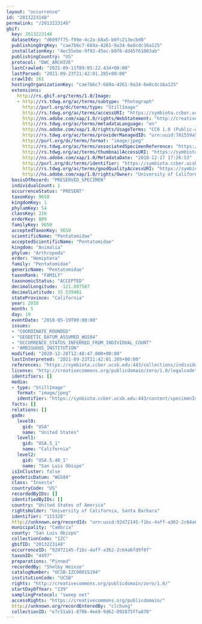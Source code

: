 ```yaml
---
layout: "occurrence"
id: "2013223148"
permalink: "/2013223148"
gbif:
  key: 2013223148
  datasetKey: "d6097f75-f99e-4c2a-b8a5-b0fc213ecbd0"
  publishingOrgKey: "cae7b6c7-669a-4261-9a34-6e8cdc16a125"
  installationKey: "4ec55ebe-9f92-45ec-b076-dd45f61003ab"
  publishingCountry: "US"
  protocol: "DWC_ARCHIVE"
  lastCrawled: "2021-09-11T09:05:22.434+00:00"
  lastParsed: "2021-09-23T21:42:01.285+00:00"
  crawlId: 161
  hostingOrganizationKey: "cae7b6c7-669a-4261-9a34-6e8cdc16a125"
  extensions:
    http://rs.gbif.org/terms/1.0/Image:
    - http://rs.tdwg.org/ac/terms/subtype: "Photograph"
      http://purl.org/dc/terms/type: "StillImage"
      http://rs.tdwg.org/ac/terms/accessURI: "https://symbiota.ccber.ucsb.edu:443/content/specimenImages/UCSB_IZC/UCSB-IZC00015/UCSB-IZC00015194_lg.jpg"
      http://ns.adobe.com/xap/1.0/rights/WebStatement: "http://creativecommons.org/publicdomain/zero/1.0/"
      http://rs.tdwg.org/ac/terms/metadataLanguage: "en"
      http://ns.adobe.com/xap/1.0/rights/UsageTerms: "CC0 1.0 (Public-domain)"
      http://rs.tdwg.org/ac/terms/providerManagedID: "urn:uuid:781559a5-f990-428d-9cbe-c4aa7208fd54"
      http://purl.org/dc/terms/format: "image/jpeg"
      http://rs.tdwg.org/ac/terms/associatedSpecimenReference: "https://symbiota.ccber.ucsb.edu:443/collections/individual/index.php?occid=115328"
      http://rs.tdwg.org/ac/terms/thumbnailAccessURI: "https://symbiota.ccber.ucsb.edu:443/content/specimenImages/UCSB_IZC/UCSB-IZC00015/UCSB-IZC00015194_tn.jpg"
      http://ns.adobe.com/xap/1.0/MetadataDate: "2018-12-17 17:26:53"
      http://purl.org/dc/terms/identifier: "https://symbiota.ccber.ucsb.edu:443/content/specimenImages/UCSB_IZC/UCSB-IZC00015/UCSB-IZC00015194_lg.jpg"
      http://rs.tdwg.org/ac/terms/goodQualityAccessURI: "https://symbiota.ccber.ucsb.edu:443/content/specimenImages/UCSB_IZC/UCSB-IZC00015/UCSB-IZC00015194.jpg"
      http://ns.adobe.com/xap/1.0/rights/Owner: "University of California, Santa Barbara"
  basisOfRecord: "PRESERVED_SPECIMEN"
  individualCount: 1
  occurrenceStatus: "PRESENT"
  taxonKey: 9650
  kingdomKey: 1
  phylumKey: 54
  classKey: 216
  orderKey: 809
  familyKey: 9650
  acceptedTaxonKey: 9650
  scientificName: "Pentatomidae"
  acceptedScientificName: "Pentatomidae"
  kingdom: "Animalia"
  phylum: "Arthropoda"
  order: "Hemiptera"
  family: "Pentatomidae"
  genericName: "Pentatomidae"
  taxonRank: "FAMILY"
  taxonomicStatus: "ACCEPTED"
  decimalLongitude: -121.087507
  decimalLatitude: 35.539481
  stateProvince: "California"
  year: 2018
  month: 5
  day: 19
  eventDate: "2018-05-19T00:00:00"
  issues:
  - "COORDINATE_ROUNDED"
  - "GEODETIC_DATUM_ASSUMED_WGS84"
  - "OCCURRENCE_STATUS_INFERRED_FROM_INDIVIDUAL_COUNT"
  - "AMBIGUOUS_INSTITUTION"
  modified: "2020-12-28T12:48:47.000+00:00"
  lastInterpreted: "2021-09-23T21:42:01.285+00:00"
  references: "https://symbiota.ccber.ucsb.edu:443/collections/individual/index.php?occid=115328"
  license: "http://creativecommons.org/publicdomain/zero/1.0/legalcode"
  identifiers: []
  media:
  - type: "StillImage"
    format: "image/jpeg"
    identifier: "https://symbiota.ccber.ucsb.edu:443/content/specimenImages/UCSB_IZC/UCSB-IZC00015/UCSB-IZC00015194_lg.jpg"
  facts: []
  relations: []
  gadm:
    level0:
      gid: "USA"
      name: "United States"
    level1:
      gid: "USA.5_1"
      name: "California"
    level2:
      gid: "USA.5.40_1"
      name: "San Luis Obispo"
  isInCluster: false
  geodeticDatum: "WGS84"
  class: "Insecta"
  countryCode: "US"
  recordedByIDs: []
  identifiedByIDs: []
  country: "United States of America"
  rightsHolder: "University of California, Santa Barbara"
  identifier: "115328"
  http://unknown.org/recordId: "urn:uuid:92d72145-f1bc-4aff-a362-2c64a6fd9f8f"
  municipality: "Cambria"
  county: "San Luis Obispo"
  collectionCode: "IZC"
  gbifID: "2013223148"
  occurrenceID: "92d72145-f1bc-4aff-a362-2c64a6fd9f8f"
  taxonID: "4497"
  preparations: "Pinned"
  recordedBy: "Shelby Heinse"
  catalogNumber: "UCSB-IZC00015194"
  institutionCode: "UCSB"
  rights: "http://creativecommons.org/publicdomain/zero/1.0/"
  startDayOfYear: "139"
  samplingProtocol: "sweep net"
  accessRights: "https://creativecommons.org/publicdomain/"
  http://unknown.org/recordEnteredBy: "clchung"
  collectionID: "e7c51ab1-870b-4ee8-9d62-092875ffa870"
---
```

